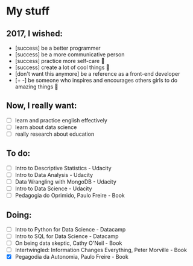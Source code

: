 # My stuff

## 2017, I wished:

- [success] be a better programmer
- [success] be a more communicative person
- [success] practice more self-care :tulip:
- [success] create a lot of cool things :whale:
- [don't want this anymore] be a reference as a front-end developer
- [+ -] be someone who inspires and encourages others girls to do amazing things :sparkling_heart:

## Now, I really want:

- [ ] learn and practice english effectively
- [ ] learn about data science
- [ ] really research about education

## To do:

- [ ] Intro to Descriptive Statistics - Udacity
- [ ] Intro to Data Analysis - Udacity
- [ ] Data Wrangling with MongoDB - Udacity
- [ ] Intro to Data Science - Udacity
- [ ] Pedagogia do Oprimido, Paulo Freire - Book

## Doing:

- [ ] Intro to Python for Data Science - Datacamp
- [ ] Intro to SQL for Data Science - Datacamp
- [ ] On being data skeptic, Cathy O'Neil - Book
- [ ] Intertwingled: Information Changes Everything, Peter Morville - Book
- [x] Pegagodia da Autonomia, Paulo Freire - Book
